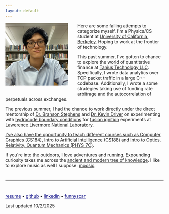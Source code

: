 ```yaml
---
layout: default
---
```


<img src="assets/img/oct_2025_3.png" alt="drawing" width="200" align="left" style="margin: 0 30px 20px 0"/>

Here are some failing attempts to categorize myself. I'm a Physics/CS student at <a href="https://physics.berkeley.edu/">University of California, Berkeley</a>. Hoping to work at the frontier of technology.

This past summer, I've gotten to chance to explore the world of quantitative finance at <a href="https://www.tanius.com/">Tanius Technology LLC</a>. Specifically, I wrote data analytics over TCP packet traffic in a large C++ codebase. Additionally, I wrote a some strategies taking use of funding rate arbitrage and the autocorrelation of perpetuals across exchanges.

The previous summer, I had the chance to work directly under the direct mentorship of <a href="https://www.linkedin.com/in/branson-stephens-19b75855/">Dr. Branson Stephens</a> and <a href="http://militzer.berkeley.edu/~driver/">Dr. Kevin Driver</a> on experimenting with <a href="https://bucket.funnyscar.com/work/publications/llnl-poster-2024.pdf">hydrocode boundary conditions</a> for <a href="https://www.energy.gov/articles/doe-national-laboratory-makes-history-achieving-fusion-ignition">fusion ignition</a> experiments at <a href="https://www.llnl.gov/">Lawerence Livermore National Laboratory. 

<!-- Show off some work -->

<!-- Teaching -->
<!-- Who I worked with, big names preferably -->

I've also have the opportunity to teach different courses such as <a href="https://cs184.eecs.berkeley.edu/su25/staff/">Computer Graphics (CS184)</a>, <a href="https://inst.eecs.berkeley.edu/~cs188/su24/staff/">Intro to Artificial Intelligence (CS188)</a> and <a href="">Intro to Optics, Relativity, Quantum Mechanics (PHYS 7C)</a>.


<!-- Hobbies, show that you're human and easy to get along and that they should reach out -->
 If you're into the outdoors, I love adventures and <a href="https://www.athlinks.com/athletes/540536124/">running</a>. Expounding curiosity takes me across the <a href="https://www.goodreads.com/curtisjhu
">ancient and modern tree of knowledge</a>. I like to explore music as well I suppose: <a href="https://instagram.com/curtisjhu">moosic</a>.


<hr style="margin: 40px 0;">

<a href="https://bucket.funnyscar.com/resumes/resume-jan.pdf" style="color: navy;">resume</a> • 
<a href="https://github.com/curtisjhu" style="color: navy;">github</a> • 
<a href="https://linkedin.com/in/curtisjhu" style="color: navy;">linkedin</a> • 
<a href="https://funnyscar.com" style="color: navy;">funnyscar</a>

Last updated 10/2/2025